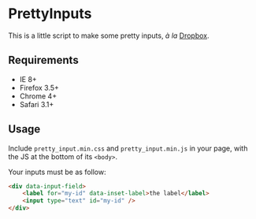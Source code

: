 # PrettyInputs

This is a little script to make some pretty inputs, *à la*
[Dropbox](//www.dropbox.com/login).

## Requirements

* IE 8+
* Firefox 3.5+
* Chrome 4+
* Safari 3.1+

## Usage

Include `pretty_input.min.css` and `pretty_input.min.js` in your page, with the
JS at the bottom of its `<body>`.

Your inputs must be as follow:

```html
<div data-input-field>
    <label for="my-id" data-inset-label>the label</label>
    <input type="text" id="my-id" />
</div>
```
